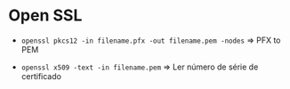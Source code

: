 # Open SSL

- ` openssl pkcs12 -in filename.pfx -out filename.pem -nodes ` => PFX to PEM

- ` openssl x509 -text -in filename.pem ` => Ler número de série de certificado